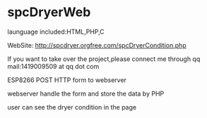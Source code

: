 # spcDryerWeb
launguage included:HTML,PHP,C



WebSite:
http://spcdryer.orgfree.com/spcDryerCondition.php

If you want to take over the project,please connect me through qq mail:1419009509 at qq dot com



ESP8266 POST HTTP form to webserver

webserver handle the form and store the data by PHP

user can see the dryer condition in the page
